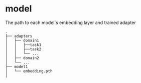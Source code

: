 # model
The path to each model's embedding layer and trained adapter
```
.
├── adapters
│   ├── domain1
│   │   ├──task1
│   │   ├──task2
│   │   └── ...
│   ├── domain2
│   └── ...
├── model1
│   └── embedding.pth
│
```